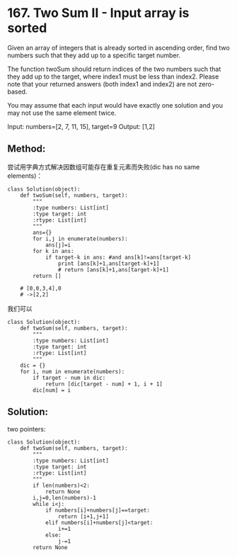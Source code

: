 # 167. Two Sum II - Input array is sorted


Given an array of integers that is already sorted in ascending order, find two numbers such that they add up to a specific target number.

The function twoSum should return indices of the two numbers such that they add up to the target, where index1 must be less than index2. Please note that your returned answers (both index1 and index2) are not zero-based.

You may assume that each input would have exactly one solution and you may not use the same element twice.

Input: numbers=[2, 7, 11, 15], target=9
Output: [1,2]

## Method:
尝试用字典方式解决因数组可能存在重复元素而失败(dic has no same elements)：

    class Solution(object):
        def twoSum(self, numbers, target):
            """
            :type numbers: List[int]
            :type target: int
            :rtype: List[int]
            """
            ans={}                                           
            for i,j in enumerate(numbers):
                ans[j]=i
            for k in ans:
                if target-k in ans: #and ans[k]!=ans[target-k]
                    print [ans[k]+1,ans[target-k]+1]
                    # return [ans[k]+1,ans[target-k]+1]
            return []
        
        # [0,0,3,4],0
        # ->[2,2]
        
我们可以
    
    class Solution(object):
        def twoSum(self, numbers, target):
            """
            :type numbers: List[int]
            :type target: int
            :rtype: List[int]
            """
        dic = {}
        for i, num in enumerate(numbers):
            if target - num in dic:
                return [dic[target - num] + 1, i + 1]
            dic[num] = i

## Solution:
two pointers:

    class Solution(object):
        def twoSum(self, numbers, target):
            """
            :type numbers: List[int]
            :type target: int
            :rtype: List[int]
            """
            if len(numbers)<2:
                return None
            i,j=0,len(numbers)-1
            while i<j:
                if numbers[i]+numbers[j]==target:
                    return [i+1,j+1]
                elif numbers[i]+numbers[j]<target:
                    i+=1
                else:
                    j-=1
            return None

